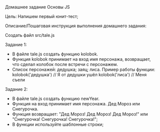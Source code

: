 Домашнее задание
Основы JS

Цель:
Напишем первый юнит-тест;


Описание/Пошаговая инструкция выполнения домашнего задания:

Создать файл src/tale.js

Задание 1:

* В файле tale.js cоздать функцию kolobok.
* Функция kolobok принимает на вход имя персонажа, возвращает, что сделал колобок после встречи с персонажем.
* Список персонажей: дедушка; заяц; лиса.
Пример работы функции:
kolobok('дедушка') // Я от дедушки ушёл
kolobok('лиса') // Меня съели

Задание 2:

* В файле tale.js cоздать функцию newYear.
* Функция на вход принимает имя персонажа. Дед Мороз или Снегурочка.
* Функция возвращает: "Дед Мороз! Дед Мороз! Дед Мороз!" или "Снегурочка! Снегурочка! Снегурочка!";
* В функции используйте шаблонные строки;
